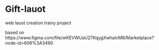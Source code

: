 # Gift-lauot
web lauot creation trainy project 
<p>based on https://www.figma.com/file/wKEVWUaU27KqygXwhalxM8/Marketplace?node-id=606%3A3490</>
